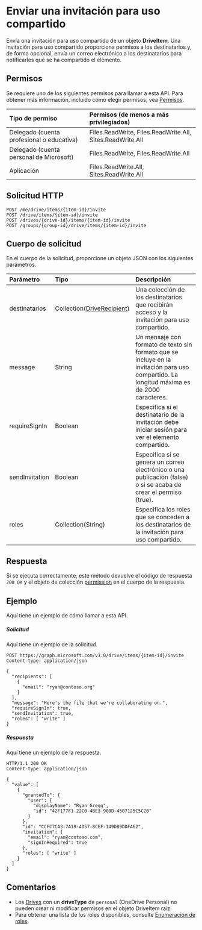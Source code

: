 # <a name="send-a-sharing-invitation"></a>Enviar una invitación para uso compartido

Envía una invitación para uso compartido de un objeto **DriveItem**. Una invitación para uso compartido proporciona permisos a los destinatarios y, de forma opcional, envía un correo electrónico a los destinatarios para notificarles que se ha compartido el elemento.

## <a name="permissions"></a>Permisos
Se requiere uno de los siguientes permisos para llamar a esta API. Para obtener más información, incluido cómo elegir permisos, vea [Permisos](../../../concepts/permissions_reference.md).

|Tipo de permiso      | Permisos (de menos a más privilegiados)              | 
|:--------------------|:---------------------------------------------------------| 
|Delegado (cuenta profesional o educativa) | Files.ReadWrite, Files.ReadWrite.All, Sites.ReadWrite.All    | 
|Delegado (cuenta personal de Microsoft) | Files.ReadWrite, Files.ReadWrite.All    | 
|Aplicación | Files.ReadWrite.All, Sites.ReadWrite.All | 

## <a name="http-request"></a>Solicitud HTTP
<!-- { "blockType": "ignored" } -->
```http
POST /me/drive/items/{item-id}/invite
POST /drive/items/{item-id}/invite
POST /drives/{drive-id}/items/{item-id}/invite
POST /groups/{group-id}/drive/items/{item-id}/invite
```

## <a name="request-body"></a>Cuerpo de solicitud
En el cuerpo de la solicitud, proporcione un objeto JSON con los siguientes parámetros.

| Parámetro        | Tipo                                            | Descripción                                                                                                |
|:-----------------|:------------------------------------------------|:-----------------------------------------------------------------------------------------------------------|
| destinatarios       | Collection([DriveRecipient](../resources/driverecipient.md)) | Una colección de los destinatarios que recibirán acceso y la invitación para uso compartido.                                            |
| message          | String                                          | Un mensaje con formato de texto sin formato que se incluye en la invitación para uso compartido. La longitud máxima es de 2000 caracteres. |
| requireSignIn    | Boolean                                         | Especifica si el destinatario de la invitación debe iniciar sesión para ver el elemento compartido.            |
| sendInvitation   | Boolean                                         | Especifica si se genera un correo electrónico o una publicación (false) o si se acaba de crear el permiso (true).            |
| roles            | Collection(String)                              | Especifica los roles que se conceden a los destinatarios de la invitación para uso compartido.                         |

## <a name="response"></a>Respuesta

Si se ejecuta correctamente, este método devuelve el código de respuesta `200 OK` y el objeto de colección [permission](../resources/permission.md) en el cuerpo de la respuesta.

## <a name="example"></a>Ejemplo
Aquí tiene un ejemplo de cómo llamar a esta API.

##### <a name="request"></a>Solicitud
Aquí tiene un ejemplo de la solicitud.

<!-- {
  "blockType": "request",
  "name": "item_invite"
}-->
```http
POST https://graph.microsoft.com/v1.0/drive/items/{item-id}/invite
Content-type: application/json

{
  "recipients": [
    {
      "email": "ryan@contoso.org"
    }
  ],
  "message": "Here's the file that we're collaborating on.",
  "requireSignIn": true,
  "sendInvitation": true,
  "roles": [ "write" ]
}
```

##### <a name="response"></a>Respuesta
Aquí tiene un ejemplo de la respuesta.
<!-- {
  "blockType": "response",
  "truncated": true,
  "@odata.type": "microsoft.graph.permission",
  "isCollection": true
} -->
```http
HTTP/1.1 200 OK
Content-type: application/json

{
  "value": [
    {
      "grantedTo": {
        "user": {
          "displayName": "Ryan Gregg",
          "id": "42F177F1-22C0-4BE3-900D-4507125C5C20"
        }
      },
      "id": "CCFC7CA3-7A19-4D57-8CEF-149DB9DDFA62",
      "invitation": {
        "email": "ryan@contoso.com",
        "signInRequired": true
      },
      "roles": [ "write" ]
    }
  ]
}
```

## <a name="remarks"></a>Comentarios

* Los [Drives](../resources/drive.md) con un **driveType** de `personal` (OneDrive Personal) no pueden crear ni modificar permisos en el objeto DriveItem raíz. 
* Para obtener una lista de los roles disponibles, consulte [Enumeración de roles](../resources/permission.md#roles-enumeration).

<!-- uuid: 8fcb5dbc-d5aa-4681-8e31-b001d5168d79
2015-10-25 14:57:30 UTC -->

<!-- {
  "type": "#page.annotation",
  "description": "item: invite",
  "keywords": "",
  "section": "documentation",
  "tocPath": ""
}-->
